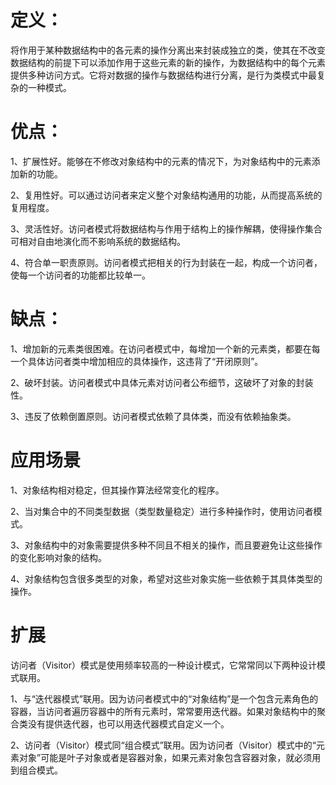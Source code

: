 # 定义：
将作用于某种数据结构中的各元素的操作分离出来封装成独立的类，使其在不改变数据结构的前提下可以添加作用于这些元素的新的操作，为数据结构中的每个元素提供多种访问方式。它将对数据的操作与数据结构进行分离，是行为类模式中最复杂的一种模式。

# 优点：
1、扩展性好。能够在不修改对象结构中的元素的情况下，为对象结构中的元素添加新的功能。<p>
2、复用性好。可以通过访问者来定义整个对象结构通用的功能，从而提高系统的复用程度。<p>
3、灵活性好。访问者模式将数据结构与作用于结构上的操作解耦，使得操作集合可相对自由地演化而不影响系统的数据结构。<p>
4、符合单一职责原则。访问者模式把相关的行为封装在一起，构成一个访问者，使每一个访问者的功能都比较单一。<p>

# 缺点：
1、增加新的元素类很困难。在访问者模式中，每增加一个新的元素类，都要在每一个具体访问者类中增加相应的具体操作，这违背了“开闭原则”。<p>
2、破坏封装。访问者模式中具体元素对访问者公布细节，这破坏了对象的封装性。<p>
3、违反了依赖倒置原则。访问者模式依赖了具体类，而没有依赖抽象类。<p>

# 应用场景
1、对象结构相对稳定，但其操作算法经常变化的程序。<p>
2、当对集合中的不同类型数据（类型数量稳定）进行多种操作时，使用访问者模式。<p>
3、对象结构中的对象需要提供多种不同且不相关的操作，而且要避免让这些操作的变化影响对象的结构。<p>
4、对象结构包含很多类型的对象，希望对这些对象实施一些依赖于其具体类型的操作。<p>

# 扩展
访问者（Visitor）模式是使用频率较高的一种设计模式，它常常同以下两种设计模式联用。<p>
1、与“迭代器模式”联用。因为访问者模式中的“对象结构”是一个包含元素角色的容器，当访问者遍历容器中的所有元素时，常常要用迭代器。如果对象结构中的聚合类没有提供迭代器，也可以用迭代器模式自定义一个。<p>
2、访问者（Visitor）模式同“组合模式”联用。因为访问者（Visitor）模式中的“元素对象”可能是叶子对象或者是容器对象，如果元素对象包含容器对象，就必须用到组合模式。<p>